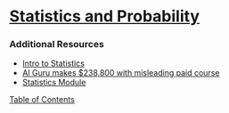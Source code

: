 # [Statistics and Probability](https://www.dataquest.io/blog/basic-statistics-in-python-probability/) 


### Additional Resources
- [Intro to Statistics](https://www.youtube.com/watch?v=MdHtK7CWpCQ)
- [Al Guru makes $238,800 with misleading paid course](https://www.youtube.com/watch?v=7jmBE4yPrOs)
- [Statistics Module](https://docs.python.org/3/library/statistics.html)

[Table of Contents](../index.md)
